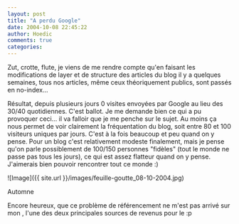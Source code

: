 ```yaml
---
layout: post
title: "A perdu Google"
date: 2004-10-08 22:45:22
author: Hoedic
comments: true
categories: 
---
```



Zut, crotte, flute, je viens de me rendre compte qu'en faisant les modifications de layer et de structure des articles du blog il y a quelques semaines, tous nos articles, même ceux théoriquement publics, sont passés en no-index...

Résultat, depuis plusieurs jours 0 visites envoyées par Google au lieu des 30/40 quotidiennes. C'est ballot. Je me demande bien ce qui a pu provoquer ceci... il va falloir que je me penche sur le sujet. Au moins ça nous permet de voir clairement la fréquentation du blog, soit entre 80 et 100 visiteurs uniques par jours. C'est à la fois beaucoup et peu quand on y pense. Pour un blog c'est relativement modeste finalement, mais je pense qu'on parle possiblement de 100/150 personnes "fidèles" (tout le monde ne passe pas tous les jours), ce qui est assez flatteur quand on y pense. J'aimerais bien pouvoir rencontrer tout ce monde :)

![Image]({{ site.url }}/images/feuille-goutte_08-10-2004.jpg)
<div class="photoattrib">Automne</div>



Encore heureux, que ce problème de référencement ne m'est pas arrivé sur mon , l'une des deux principales sources de revenus pour le  :p